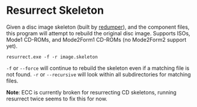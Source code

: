 # Resurrect Skeleton

Given a disc image skeleton (built by [redumper](https://github.com/superg/redumper)), and the component files, this program will attempt to rebuild the original disc image. Supports ISOs, Mode1 CD-ROMs, and Mode2Form1 CD-ROMs (no Mode2Form2 support yet).

```
resurrect.exe -f -r image.skeleton
```

`-f` or `--force` will continue to rebuild the skeleton even if a matching file is not found.
`-r` or `--recursive` will look within all subdirectories for matching files.

**Note**: ECC is currently broken for resurrecting CD skeletons, running resurrect twice seems to fix this for now.
